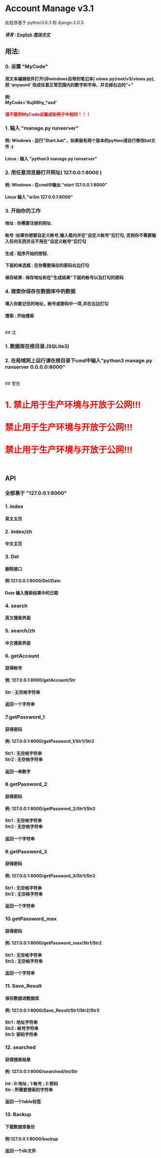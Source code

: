 # Account Manage v3.1
 此程序基于 python3.6.3 和 django-2.0.3
 <br>
##### 语言 : <a href='ReadMe.md'>English</a> <a href='ReadMe_zh.md'>简体中文</a>
## 用法:
### 0. 设置 "MyCode"
#### 用文本编辑软件打开(非windows自带的笔记本) views.py(root/v3/views.py), 把 'anyword' 改成任意正常范围内的数字和字母，并去掉右边的"+"
#### 例:<br>MyCode='8uj98hy_*asd'
#### <font color="#f00">请不要把MyCode设置成和例子中相同！！！</font>

### 1. 输入 "manage.py runserver"
#### 例: Windows : 运行"Start.bat"，如果装有两个版本的python请自行修改bat文件 :)
#### Linux : 输入 "python3 manage.py runserver"

### 2. 用任意浏览器打开网址( 127.0.0.1:8000 )
#### 例: Windows : 在cmd中输出 "start 127.0.0.1:8000"
#### Linux 输入 "w3m 127.0.0.1:8000"

### 3. 开始你的工作
#### 地址 : 你需要注册的网址.
#### 帐号 :如果你想要自定义帐号,输入框内并在"自定义帐号"后打勾, 否则你不需要输入任何东西并且不用在"自定义帐号"后打勾
#### 生成 : 程序开始的按钮.
#### 下面的单选框 : 在你需要保存的密码右边打勾
#### 保存结果 : 保存地址和在"生成结果"下面的帐号以及打勾的密码

### 4. 搜索你保存在数据库中的数据
#### 填入你能记住的地址，帐号或密码中一项,并在右边打勾
#### 搜索 : 开始搜索

<br>
## 注

### 1. 数据库在根目录.(SQLite3)

### 2. 在局域网上运行请在根目录下cmd中输入"python3 manage.py runserver 0.0.0.0:8000"

<br>
## 警告

# <font color="#f00">1. 禁止用于生产环境与开放于公网!!!<br><br>禁止用于生产环境与开放于公网!!!<br><br>禁止用于生产环境与开放于公网!!!<br><br></font>

## API

### 全部基于 "127.0.0.1:8000"

### 1. index
#### 英文主页

### 2. index/zh
#### 中文主页

### 3. Del
#### 删除接口
#### 例:127.0.0.1:8000/Del/Date
#### Date 输入搜索结果中的日期

### 4. search
#### 英文搜索界面

### 5. search/zh
#### 中文搜索界面

### 6. getAccount
#### 获得帐号
#### 例: 127.0.0.1:8000/getAccount/Str
#### Str : 无空格字符串
#### 返回一个字符串

### 7.getPassword_1
#### 获得密码
#### 例: 127.0.0.1:8000/getPassword_1/Str1/Str2
#### Str1 : 无空格字符串 <br> Str2 : 无空格字符串
#### 返回一串数字

### 8.getPassword_2
#### 获得密码
#### 例: 127.0.0.1:8000/getPassword_2/Str1/Str2
#### Str1 : 无空格字符串 <br> Str2 : 无空格字符串
#### 返回一个字符串

### 9.getPassword_3
#### 获得密码
#### 例: 127.0.0.1:8000/getPassword_3/Str1/Str2
#### Str1 : 无空格字符串 <br> Str2 : 无空格字符串
#### 返回一个字符串

### 10.getPassword_max
#### 获得密码
#### 例: 127.0.0.1:8000/getPassword_max/Str1/Str2
#### Str1 : 无空格字符串 <br> Str2 : 无空格字符串
#### 返回一个字符串

### 11. Save_Result
#### 保存数据进数据库
#### 例: 127.0.0.1:8000/Save_Result/Str1/Str2/Str3
#### Str1 : 地址字符串 <br> Str2 : 帐号字符串 <br> Str3: 密码字符串

### 12. searched
#### 获得搜索结果
#### 例: 127.0.0.1:8000/searched/Int/Str
#### Int : 0:地址 ; 1:帐号 ; 2:密码 <br> Str : 所需要搜索的字符串
#### 返回一个table标签

### 13. Backup
#### 下载数据库备份
#### 例:127.0.0.1:8000/backup
#### 返回一个db文件
